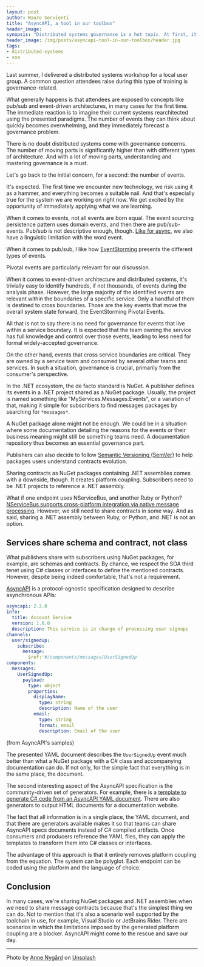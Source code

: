 ```yaml
---
layout: post
author: Mauro Servienti
title: "AsyncAPI, a tool in our toolbox"
header_image: 
synopsis: "Distributed systems governance is a hot topic. At first, it might feel overwhelming. It's important to understand what we need to governe and which tools can help."
header_image: /img/posts/asyncapi-tool-in-our-toolbox/header.jpg 
tags:
- distributed-systems
- soa
---
```


Last summer, I delivered a distributed systems workshop for a local user group. A common question attendees raise during this type of training is governance-related.

What generally happens is that attendees are exposed to concepts like pub/sub and event-driven architectures, in many cases for the first time. The immediate reaction is to imagine their current systems rearchitected using the presented paradigms. The number of events they can think about quickly becomes overwhelming, and they immediately forecast a governance problem.

There is no doubt distributed systems come with governance concerns. The number of moving parts is significantly higher than with different types of architecture. And with a lot of moving parts, understanding and mastering governance is a must.

Let's go back to the initial concern, for a second: the number of events. 

It's expected. The first time we encounter new technology, we risk using it as a hammer, and everything becomes a suitable nail. And that's especially true for the system we are working on right now. We get excited by the opportunity of immediately applying what we are learning.

When it comes to events, not all events are born equal. The event sourcing persistence pattern uses domain events, and then there are pub/sub-events. Pub/sub is not descriptive enough, though. [Like for async](https://milestone.topics.it/2021/09/15/linguistic-limitation.html), we also have a linguistic limitation with the word event.

When it comes to pub/sub, I like how [EventStorming](https://blog.avanscoperta.it/2014/02/12/introducing-event-storming/) presents the different types of events.

Pivotal events are particularly relevant for our discussion.

When it comes to event-driven architecture and distributed systems, it's trivially easy to identify hundreds, if not thousands, of events during the analysis phase.
However, the large majority of the identified events are relevant within the boundaries of a specific service. Only a handful of them is destined to cross boundaries. Those are the key events that move the overall system state forward, the EventStorming Pivotal Events.

All that is not to say there is no need for governance for events that live within a service boundary. It is expected that the team owning the service has full knowledge and control over those events, leading to less need for formal widely-accepted governance.

On the other hand, events that cross service boundaries are critical. They are owned by a service team and consumed by several other teams and services. In such a situation, governance is crucial, primarily from the consumer's perspective.

In the .NET ecosystem, the de facto standard is NuGet. A publisher defines its events in a .NET project shared as a NuGet package. Usually, the project is named something like "MyServices.Messages.Events", or a variation of that, making it simple for subscribers to find messages packages by searching for `*messages*`.

A NuGet package alone might not be enough. We could be in a situation where some documentation detailing the reasons for the events or their business meaning might still be something teams need. A documentation repository thus becomes an essential governance part.

Publishers can also decide to follow [Semantic Versioning (SemVer)](https://semver.org) to help packages users understand contracts evolution.

Sharing contracts as NuGet packages containing .NET assemblies comes with a downside, though. It creates platform coupling. Subscribers need to be .NET projects to reference a .NET assembly.

What if one endpoint uses NServiceBus, and another Ruby or Python? [NServiceBus supports cross-platform integration via native message processing](https://particular.net/blog/cross-platform-integration-with-nservicebus-native-message-processing). However, we still need to share contracts in some way. And as said, sharing a .NET assembly between Ruby, or Python, and .NET is not an option.

## Services share schema and contract, not class

What publishers share with subscribers using NuGet packages, for example, are schemas and contracts. By chance, we respect the SOA third tenet using C# classes or interfaces to define the mentioned contracts. However, despite being indeed comfortable, that's not a requirement.

[AsyncAPI](https://www.asyncapi.com) is a protocol-agnostic specification designed to describe asynchronous APIs:

```yaml
asyncapi: 2.2.0
info:
  title: Account Service
  version: 1.0.0
  description: This service is in charge of processing user signups
channels:
  user/signedup:
    subscribe:
      message:
        $ref:'#/components/messages/UserSignedUp'
components:
  messages:
    UserSignedUp:
      payload:
        type: object
        properties:
          displayName:
            type: string
            description: Name of the user
          email:
            type: string
            format: email
            description: Email of the user
```

(from AsyncAPI's samples)

The presented YAML document describes the `UserSignedUp` event much better than what a NuGet package with a C# class and accompanying documentation can do. If not only, for the simple fact that everything is in the same place, the document.

The second interesting aspect of the AsyncAPI specification is the community-driven set of generators. For example, there is a [template to generate C# code from an AsyncAPI YAML document](https://github.com/jonaslagoni/asyncapi-quicktype-template). There are also generators to output HTML documents for a documentation website.

The fact that all information is in a single place, the YAML document, and that there are generators available makes it so that teams can share AsyncAPI specs documents instead of C# compiled artifacts. Once consumers and producers reference the YAML files, they can apply the templates to transform them into C# classes or interfaces.

The advantage of this approach is that it entirely removes platform coupling from the equation. The system can be polyglot. Each endpoint can be coded using the platform and the language of choice.

## Conclusion

In many cases, we're sharing NuGet packages and .NET assemblies when we need to share message contracts because that's the simplest thing we can do. Not to mention that it's also a scenario well supported by the toolchain in use, for example, Visual Studio or JetBrains Rider. There are scenarios in which the limitations imposed by the generated platform coupling are a blocker. AsyncAPI might come to the rescue and save our day.

---

Photo by <a href="https://unsplash.com/@polarmermaid?utm_source=unsplash&utm_medium=referral&utm_content=creditCopyText">Anne Nygård</a> on <a href="https://unsplash.com/?utm_source=unsplash&utm_medium=referral&utm_content=creditCopyText">Unsplash</a>
